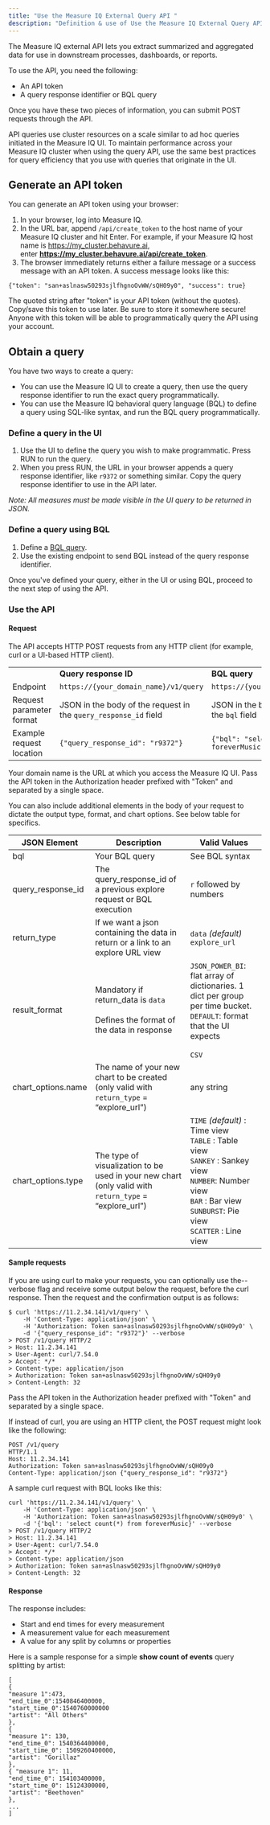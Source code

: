 ```yaml
---
title: "Use the Measure IQ External Query API "
description: "Definition & use of Use the Measure IQ External Query API "
---
```

The Measure IQ external API lets you extract summarized and aggregated data for use in downstream processes, dashboards, or reports.

To use the API, you need the following:

- An API token
- A query response identifier or BQL query

Once you have these two pieces of information, you can submit POST requests through the API.

API queries use cluster resources on a scale similar to ad hoc queries initiated in the Measure IQ UI. To maintain performance across your Measure IQ cluster when using the query API, use the same best practices for query efficiency that you use with queries that originate in the UI.

## Generate an API token

You can generate an API token using your browser:

1. In your browser, log into Measure IQ.
2. In the URL bar, append `/api/create_token` to the host name of your Measure IQ cluster and hit Enter. For example, if your Measure IQ host name is [https://my\_cluster.behavure.ai](https://my_cluster.behavure.ai), enter [**https://my\_cluster.behavure.ai/api/create\_token**](https://my_cluster.behavure.ai/api/create_token).
3. The browser immediately returns either a failure message or a success message with an API token. A success message looks like this:
```
{"token": "san+aslnasw50293sjlfhgnoOvWW/sQH09y0", "success": true}
```
The quoted string after "token" is your API token (without the quotes). Copy/save this token to use later. Be sure to store it somewhere secure! Anyone with this token will be able to programmatically query the API using your account.

## Obtain a query

You have two ways to create a query:

- You can use the Measure IQ UI to create a query, then use the query response identifier to run the exact query programmatically.
- You can use the Measure IQ behavioral query language (BQL) to define a query using SQL-like syntax, and run the BQL query programmatically.

### Define a query in the UI

1. Use the UI to define the query you wish to make programmatic. Press RUN to run the query.
2. When you press RUN, the URL in your browser appends a query response identifier, like `r9372` or something similar. Copy the query response identifier to use in the API later.

*Note: All measures must be made visible in the UI query to be returned in JSON.*

### Define a query using BQL

1. Define a [BQL query](#).
2. Use the existing endpoint to send BQL instead of the query response identifier.

Once you've defined your query, either in the UI or using BQL, proceed to the next step of using the API.

### Use the API

#### Request

The API accepts HTTP POST requests from any HTTP client (for example, curl or a UI-based HTTP client).

|     |     |     |
| --- | --- | --- |
|     | **Query response ID** | **BQL query** |
| Endpoint | `https://{your_domain_name}/v1/query` | `https://{your_domain_name}/v1/query` |
| Request parameter format | JSON in the body of the request in the `query_response_id` field | JSON in the body of the request in the `bql` field |
| Example request location | `{"query_response_id": "r9372"}` | `{"bql": "select count(*) from foreverMusic"}` |

Your domain name is the URL at which you access the Measure IQ UI. Pass the API token in the Authorization header prefixed with "Token" and separated by a single space.

You can also include additional elements in the body of your request to dictate the output type, format, and chart options. See below table for specifics.

| **JSON Element** | **Description** | **Valid Values** |
| --- | --- | --- |
| bql | Your BQL query | See BQL syntax |
| query\_response\_id | The query\_response\_id of a previous explore request or BQL execution | `r` followed by numbers |
| return\_type | If we want a json containing the data in return or a link to an explore URL view | `data` *(default)*  <br>`explore_url` |
| result\_format | Mandatory if return\_data is `data`<br><br>Defines the format of the data in response | `JSON_POWER_BI`: flat array of dictionaries. 1 dict per group per time bucket.  <br>`DEFAULT`: format that the UI expects<br><br>`CSV` |
| chart\_options.name | The name of your new chart to be created (only valid with `return_type` = “explore\_url”) | any string |
| chart\_options.type | The type of visualization to be used in your new chart (only valid with `return_type` = “explore\_url”) | `TIME` *(default)* : Time view  <br>`TABLE` : Table view  <br>`SANKEY` : Sankey view  <br>`NUMBER`: Number view  <br>`BAR` : Bar view  <br>`SUNBURST`: Pie view  <br>`SCATTER` : Line view |

#### Sample requests

If you are using curl to make your requests, you can optionally use the--verbose flag and receive some output below the request, before the curl response. Then the request and the confirmation output is as follows:

```
$ curl 'https://11.2.34.141/v1/query' \
    -H 'Content-Type: application/json' \
    -H 'Authorization: Token san+aslnasw50293sjlfhgnoOvWW/sQH09y0' \
    -d '{"query_response_id": "r9372"}' --verbose
> POST /v1/query HTTP/2
> Host: 11.2.34.141
> User-Agent: curl/7.54.0
> Accept: */*
> Content-type: application/json
> Authorization: Token san+aslnasw50293sjlfhgnoOvWW/sQH09y0
> Content-Length: 32

```

Pass the API token in the Authorization header prefixed with "Token" and separated by a single space.

If instead of curl, you are using an HTTP client, the POST request might look like the following:

```
POST /v1/query
HTTP/1.1
Host: 11.2.34.141
Authorization: Token san+aslnasw50293sjlfhgnoOvWW/sQH09y0
Content-Type: application/json {"query_response_id": "r9372"}

```

A sample curl request with BQL looks like this:

```
curl 'https://11.2.34.141/v1/query' \
    -H 'Content-Type: application/json' \
    -H 'Authorization: Token san+aslnasw50293sjlfhgnoOvWW/sQH09y0' \
    -d '{'bql': 'select count(*) from foreverMusic}' --verbose
> POST /v1/query HTTP/2
> Host: 11.2.34.141
> User-Agent: curl/7.54.0
> Accept: */*
> Content-type: application/json
> Authorization: Token san+aslnasw50293sjlfhgnoOvWW/sQH09y0
> Content-Length: 32

```

#### Response

The response includes:

- Start and end times for every measurement
- A measurement value for each measurement
- A value for any split by columns or properties

Here is a sample response for a simple **show count of events** query splitting by artist:

```
[
{
"measure 1":473,
"end_time_0":1540846400000,
"start_time_0":1540760000000
"artist": "All Others"
},
{
"measure 1": 130,
"end_time_0": 1540364400000,
"start_time_0": 1509260400000,
"artist": "Gorillaz"
},
{ "measure 1": 11,
"end_time_0": 154103400000,
"start_time_0": 15124300000,
"artist": "Beethoven"
},
...
]
```